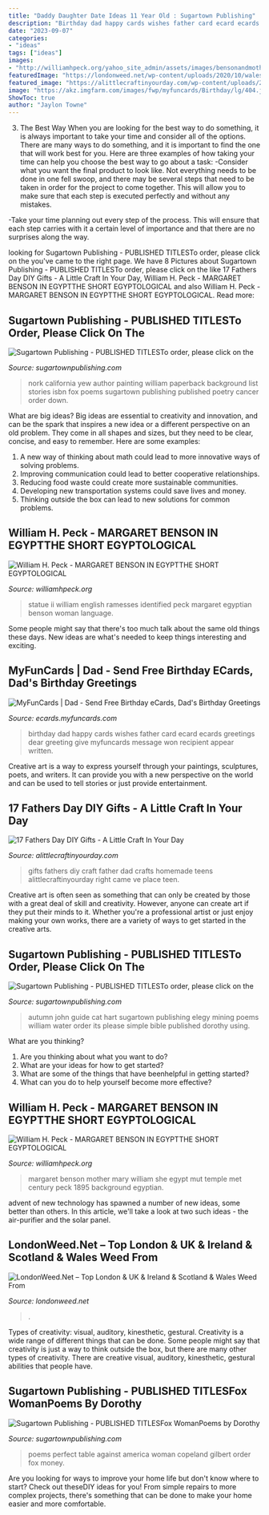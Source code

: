 ```yaml
---
title: "Daddy Daughter Date Ideas 11 Year Old : Sugartown Publishing"
description: "Birthday dad happy cards wishes father card ecard ecards greetings dear greeting give myfuncards message won recipient appear written"
date: "2023-09-07"
categories:
- "ideas"
tags: ["ideas"]
images:
- "http://williamhpeck.org/yahoo_site_admin/assets/images/bensonandmother.302113236_std.jpg"
featuredImage: "https://londonweed.net/wp-content/uploads/2020/10/walesweed-1200x675.jpg"
featured_image: "https://alittlecraftinyourday.com/wp-content/uploads/2013/06/17-Fathers-Day-DIY-gifts.png"
image: "https://akz.imgfarm.com/images/fwp/myfuncards/Birthday/lg/404.jpg"
ShowToc: true
author: "Jaylon Towne"
---
```



3) The Best Way
When you are looking for the best way to do something, it is always important to take your time and consider all of the options. There are many ways to do something, and it is important to find the one that will work best for you. Here are three examples of how taking your time can help you choose the best way to go about a task: 
-Consider what you want the final product to look like. Not everything needs to be done in one fell swoop, and there may be several steps that need to be taken in order for the project to come together. This will allow you to make sure that each step is executed perfectly and without any mistakes.

-Take your time planning out every step of the process. This will ensure that each step carries with it a certain level of importance and that there are no surprises along the way.

	

		
looking for Sugartown Publishing - PUBLISHED TITLESTo order, please click on the you've came to the right page. We have 8 Pictures about Sugartown Publishing - PUBLISHED TITLESTo order, please click on the like 17 Fathers Day DIY Gifts - A Little Craft In Your Day, William H. Peck - MARGARET BENSON IN EGYPTTHE SHORT EGYPTOLOGICAL and also William H. Peck - MARGARET BENSON IN EGYPTTHE SHORT EGYPTOLOGICAL. Read more:
		
    
## Sugartown Publishing - PUBLISHED TITLESTo Order, Please Click On The

<img loading=lazy src="http://sugartownpublishing.com/yahoo_site_admin/assets/images/Yew_Nork_at_300_dpi.69114314_std.jpg" onerror="this.onerror=null;this.src='https://tse1.mm.bing.net/th?id=OIP.WLww0-Ss8r2lcNT2IMO-QAAAAA&amp;pid=15.1';" alt="Sugartown Publishing - PUBLISHED TITLESTo order, please click on the">

_Source: sugartownpublishing.com_

>nork california yew author painting william paperback background list stories isbn fox poems sugartown publishing published poetry cancer order down. 

	

What are big ideas?
Big ideas are essential to creativity and innovation, and can be the spark that inspires a new idea or a different perspective on an old problem. They come in all shapes and sizes, but they need to be clear, concise, and easy to remember. Here are some examples:
1. A new way of thinking about math could lead to more innovative ways of solving problems. 
2. Improving communication could lead to better cooperative relationships. 
3. Reducing food waste could create more sustainable communities. 
4. Developing new transportation systems could save lives and money. 
5. Thinking outside the box can lead to new solutions for common problems.

    
## William H. Peck - MARGARET BENSON IN EGYPTTHE SHORT EGYPTOLOGICAL

<img loading=lazy src="http://williamhpeck.org/yahoo_site_admin/assets/images/Kimbell-statue.302113831_std.jpg" onerror="this.onerror=null;this.src='https://tse3.mm.bing.net/th?id=OIP.jnHTm5OK58cFz0NkLEgBTAAAAA&amp;pid=15.1';" alt="William H. Peck - MARGARET BENSON IN EGYPTTHE SHORT EGYPTOLOGICAL">

_Source: williamhpeck.org_

>statue ii william english ramesses identified peck margaret egyptian benson woman language. 

	

Some people might say that there's too much talk about the same old things these days. New ideas are what's needed to keep things interesting and exciting.

    
## MyFunCards | Dad - Send Free Birthday ECards, Dad&#039;s Birthday Greetings

<img loading=lazy src="https://akz.imgfarm.com/images/fwp/myfuncards/Birthday/lg/404.jpg" onerror="this.onerror=null;this.src='https://tse1.mm.bing.net/th?id=OIP.pjpnyxrYIz2DB4HZbNBr8gAAAA&amp;pid=15.1';" alt="MyFunCards | Dad - Send Free Birthday eCards, Dad&#039;s Birthday Greetings">

_Source: ecards.myfuncards.com_

>birthday dad happy cards wishes father card ecard ecards greetings dear greeting give myfuncards message won recipient appear written. 

	

Creative art is a way to express yourself through your paintings, sculptures, poets, and writers. It can provide you with a new perspective on the world and can be used to tell stories or just provide entertainment.

    
## 17 Fathers Day DIY Gifts - A Little Craft In Your Day

<img loading=lazy src="https://alittlecraftinyourday.com/wp-content/uploads/2013/06/17-Fathers-Day-DIY-gifts.png" onerror="this.onerror=null;this.src='https://tse3.mm.bing.net/th?id=OIP.OcHG9Cp-eDQ2LK9gyXP44wHaGs&amp;pid=15.1';" alt="17 Fathers Day DIY Gifts - A Little Craft In Your Day">

_Source: alittlecraftinyourday.com_

>gifts fathers diy craft father dad crafts homemade teens alittlecraftinyourday right came ve place teen. 

	

Creative art is often seen as something that can only be created by those with a great deal of skill and creativity. However, anyone can create art if they put their minds to it. Whether you're a professional artist or just enjoy making your own works, there are a variety of ways to get started in the creative arts.

    
## Sugartown Publishing - PUBLISHED TITLESTo Order, Please Click On The

<img loading=lazy src="http://sugartownpublishing.com/yahoo_site_admin/assets/images/John_Hart_with_Cat.63114948_std.jpg" onerror="this.onerror=null;this.src='https://tse4.mm.bing.net/th?id=OIP.806c5DM7pdG-gid3xVsywgHaE7&amp;pid=15.1';" alt="Sugartown Publishing - PUBLISHED TITLESTo order, please click on the">

_Source: sugartownpublishing.com_

>autumn john guide cat hart sugartown publishing elegy mining poems william water order its please simple bible published dorothy using. 

	

What are you thinking?
1. Are you thinking about what you want to do?
2. What are your ideas for how to get started? 
3. What are some of the things that have beenhelpful in getting started?
4. What can you do to help yourself become more effective?

    
## William H. Peck - MARGARET BENSON IN EGYPTTHE SHORT EGYPTOLOGICAL

<img loading=lazy src="http://williamhpeck.org/yahoo_site_admin/assets/images/bensonandmother.302113236_std.jpg" onerror="this.onerror=null;this.src='https://tse4.mm.bing.net/th?id=OIP.3l16bNvnFtDiqS7doJtLZgAAAA&amp;pid=15.1';" alt="William H. Peck - MARGARET BENSON IN EGYPTTHE SHORT EGYPTOLOGICAL">

_Source: williamhpeck.org_

>margaret benson mother mary william she egypt mut temple met century peck 1895 background egyptian. 

	

advent of new technology has spawned a number of new ideas, some better than others. In this article, we'll take a look at two such ideas - the air-purifier and the solar panel.

    
## LondonWeed.Net – Top London &amp; UK &amp; Ireland &amp; Scotland &amp; Wales Weed From

<img loading=lazy src="https://londonweed.net/wp-content/uploads/2020/10/walesweed-1200x675.jpg" onerror="this.onerror=null;this.src='https://tse1.mm.bing.net/th?id=OIP.B52d-3SxDjBGDEM_bvB8VwHaEK&amp;pid=15.1';" alt="LondonWeed.Net – Top London &amp; UK &amp; Ireland &amp; Scotland &amp; Wales Weed From">

_Source: londonweed.net_

>. 

	

Types of creativity: visual, auditory, kinesthetic, gestural.
Creativity is a wide range of different things that can be done. Some people might say that creativity is just a way to think outside the box, but there are many other types of creativity. There are creative visual, auditory, kinesthetic, gestural abilities that people have.

    
## Sugartown Publishing - PUBLISHED TITLESFox WomanPoems By Dorothy

<img loading=lazy src="http://sugartownpublishing.com/yahoo_site_admin/assets/images/At_My_Table_350_dpi.80123040_std.jpg" onerror="this.onerror=null;this.src='https://tse2.mm.bing.net/th?id=OIP.Hl83xAOoFi5eY-8AYRIoPQAAAA&amp;pid=15.1';" alt="Sugartown Publishing - PUBLISHED TITLESFox WomanPoems by Dorothy">

_Source: sugartownpublishing.com_

>poems perfect table against america woman copeland gilbert order fox money. 

	

Are you looking for ways to improve your home life but don't know where to start? Check out theseDIY ideas for you! From simple repairs to more complex projects, there's something that can be done to make your home easier and more comfortable.


